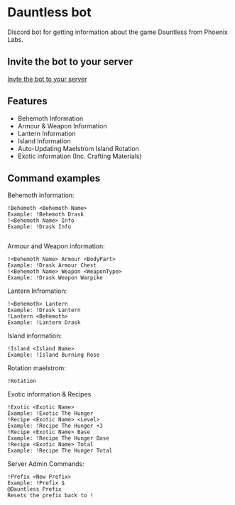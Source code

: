 # Dauntless bot
Discord bot for getting information about the game Dauntless from Phoenix Labs.
## Invite the bot to your server
[Invte the bot to your server](https://discordapp.com/api/oauth2/authorize?client_id=458254594674393101&permissions=388160&scope=bot)
## Features
* Behemoth Information
* Armour & Weapon Information
* Lantern Information
* Island Information
* Auto-Updating Maelstrom Island Rotation
* Exotic information (Inc. Crafting Materials)
 
## Command examples
Behemoth information:
```
!Behemoth <Behemoth Name>
Example: !Behemoth Drask
!<Behemoth Name> Info
Example: !Drask Info
 
```
Armour and Weapon information:
```
!<Behemoth Name> Armour <BodyPart>
Example: !Drask Armour Chest
!<Behemoth Name> Weapon <WeaponType>
Example: !Drask Weapon Warpike
```
Lantern Infromation:
```
!<Behemoth> Lantern
Example: !Drask Lantern
!Lantern <Behemoth>
Example: !Lantern Drask
```
Island information:
```
!Island <Island Name>
Example: !Island Burning Rose
```
Rotation maelstrom:
```
!Rotation
```
Exotic information & Recipes
```
!Exotic <Exotic Name>
Example: !Exotic The Hunger
!Recipe <Exotic Name> <Level>
Example: !Recipe The Hunger +3
!Recipe <Exotic Name> Base
Example: !Recipe The Hunger Base
!Recipe <Exotic Name> Total
Example: !Recipe The Hunger Total
```
Server Admin Commands:
```
!Prefix <New Prefix>
Example: !Prefix $
@Dauntless Prefix
Resets the prefix back to !
```
